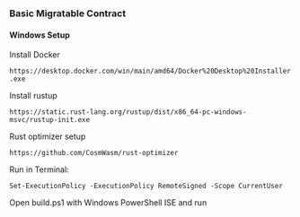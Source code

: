 ### Basic Migratable Contract


#### Windows Setup
Install Docker

```https://desktop.docker.com/win/main/amd64/Docker%20Desktop%20Installer.exe```

Install rustup

```https://static.rust-lang.org/rustup/dist/x86_64-pc-windows-msvc/rustup-init.exe```

Rust optimizer setup

```https://github.com/CosmWasm/rust-optimizer```

Run in Terminal:

```Set-ExecutionPolicy -ExecutionPolicy RemoteSigned -Scope CurrentUser```

Open build.ps1 with Windows PowerShell ISE and run
